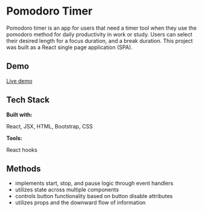 # Pomodoro Timer

Pomodoro timer is an app for users that need a timer tool when they use the pomodoro method for 
daily productivity in work or study. Users can select their desired length for a focus duration,
and a break duration. This project was built as a React single page application (SPA).


## Demo

[Live demo](https://project-pomodoro-timer-qualified-patrick-lauher-solution.vercel.app/)


## Tech Stack

**Built with:**  

 React, JSX, HTML, Bootstrap, CSS

 **Tools:** 
 
 React hooks



## Methods

- implements start, stop, and pause logic through event handlers
- utilizes state across multiple components
- controls button functionality based on button disable attributes
- utilizes props and the downward flow of information

